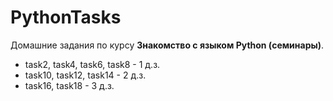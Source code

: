 # PythonTasks
Домашние задания по курсу **Знакомство с языком Python (семинары)**.
* task2, task4, task6, task8 - 1 д.з.
* task10, task12, task14 - 2 д.з.
* task16, task18 - 3 д.з.